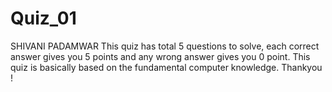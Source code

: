 # Quiz_01
SHIVANI PADAMWAR
This quiz has total 5 questions to solve, each correct answer gives you 5 points and any wrong answer gives you 0 point. 
This quiz is basically based on the fundamental computer knowledge.
Thankyou !
